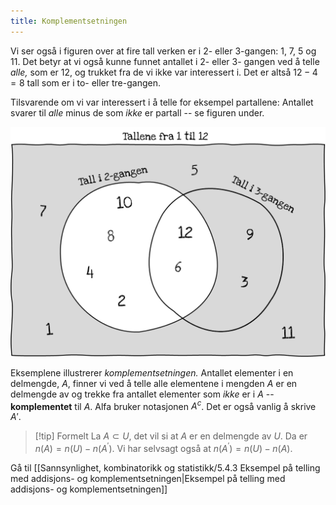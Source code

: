 ```yaml
---
title: Komplementsetningen
---
```


Vi ser også i figuren over at fire tall verken er i 2- eller 3-gangen:
$1,\ 7,\ 5$ og $11$. Det betyr at vi også kunne funnet antallet i 2-
eller 3- gangen ved å telle *alle,* som er $12$, og trukket fra de vi
ikke var interessert i. Det er altså $12 - 4 = 8$ tall som er i to-
eller tre-gangen.

Tilsvarende om vi var interessert i å telle for eksempel partallene:
Antallet svarer til *alle* minus de som *ikke* er partall -- se figuren
under.

![](../media/media/image125.png)

Eksemplene illustrerer *komplementsetningen.* Antallet elementer i en
delmengde, $A$, finner vi ved å telle alle elementene i mengden $A$ er
en delmengde av og trekke fra antallet elementer som *ikke* er i $A$ --
**komplementet** til $A$. Alfa bruker notasjonen $A^{c}$. Det er også
vanlig å skrive $A'$.

> [!tip] Formelt
> La $A \subset U$, det vil si at $A$ er en delmengde av $U$.
> Da er $n(A) = n(U) - n\left( A^{'} \right).$ Vi har selvsagt også at
> $n\left( A^{'} \right) = n(U) - n(A).$

Gå til [[Sannsynlighet, kombinatorikk og statistikk/5.4.3 Eksempel på telling med addisjons- og komplementsetningen|Eksempel på telling med addisjons- og komplementsetningen]]
